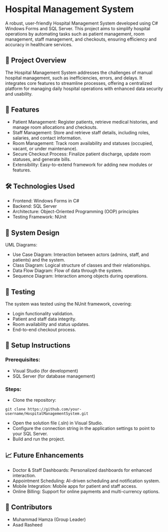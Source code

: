 # Hospital Management System
A robust, user-friendly Hospital Management System developed using C# Windows Forms and SQL Server. This project aims to simplify hospital operations by automating tasks such as patient management, room management, staff management, and checkouts, ensuring efficiency and accuracy in healthcare services.


## 📜 Project Overview
The Hospital Management System addresses the challenges of manual hospital management, such as inefficiencies, errors, and delays. It integrates core features to streamline processes, offering a centralized platform for managing daily hospital operations with enhanced data security and usability.


## 🎯 Features
- Patient Management: Register patients, retrieve medical histories, and manage room allocations and checkouts.
- Staff Management: Store and retrieve staff details, including roles, salaries, and contact information.
- Room Management: Track room availability and statuses (occupied, vacant, or under maintenance).
- Secure Checkout Process: Finalize patient discharge, update room statuses, and generate bills.
- Extensibility: Easy-to-extend framework for adding new modules or features.

## 🛠️ Technologies Used
- Frontend: Windows Forms in C#
- Backend: SQL Server
- Architecture: Object-Oriented Programming (OOP) principles
- Testing Framework: NUnit

## 📑 System Design
UML Diagrams:
- Use Case Diagram: Interaction between actors (admins, staff, and patients) and the system.
- Class Diagram: Logical structure of classes and their relationships.
- Data Flow Diagram: Flow of data through the system.
- Sequence Diagram: Interaction among objects during operations.

## 🧪 Testing
The system was tested using the NUnit framework, covering:

- Login functionality validation.
- Patient and staff data integrity.
- Room availability and status updates.
- End-to-end checkout process.

## 🚀 Setup Instructions
### Prerequisites:
- Visual Studio (for development)
- SQL Server (for database management)

### Steps:
- Clone the repository:
```
git clone https://github.com/your-username/HospitalManagementSystem.git
```
- Open the solution file (.sln) in Visual Studio.
- Configure the connection string in the application settings to point to your SQL Server.
- Build and run the project.

## 📈 Future Enhancements
- Doctor & Staff Dashboards: Personalized dashboards for enhanced interaction.
- Appointment Scheduling: AI-driven scheduling and notification system.
- Mobile Integration: Mobile apps for patient and staff access.
- Online Billing: Support for online payments and multi-currency options.

## 🔖 Contributors
- Muhammad Hamza (Group Leader)
- Asad Rasheed
